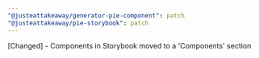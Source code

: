 ```yaml
---
"@justeattakeaway/generator-pie-component": patch
"@justeattakeaway/pie-storybook": patch
---
```


[Changed] - Components in Storybook moved to a 'Components' section
